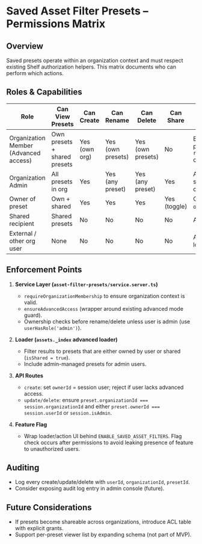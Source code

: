# Saved Asset Filter Presets – Permissions Matrix

## Overview
Saved presets operate within an organization context and must respect existing Shelf authorization helpers. This matrix documents who can perform which actions.

## Roles & Capabilities
| Role | Can View Presets | Can Create | Can Rename | Can Delete | Can Share | Notes |
| --- | --- | --- | --- | --- | --- | --- |
| Organization Member (Advanced access) | Own presets + shared presets | Yes (own org) | Yes (own presets) | Yes (own presets) | No | Base requirement: must pass `requireAdvancedModeAccess` check. |
| Organization Admin | All presets in org | Yes | Yes (any preset) | Yes (any preset) | Yes | Admins may manage shared presets on behalf of others. |
| Owner of preset | Own + shared | Yes | Yes | Yes | Yes (toggle) | Ownership stored via `ownerId`. |
| Shared recipient | Shared presets | No | No | No | No | Apply-only rights. |
| External / other org user | None | No | No | No | No | Access blocked during loader/action guard. |

## Enforcement Points
1. **Service Layer (`asset-filter-presets/service.server.ts`)**
   - `requireOrganizationMembership` to ensure organization context is valid.
   - `ensureAdvancedAccess` (wrapper around existing advanced mode guard).
   - Ownership checks before rename/delete unless user is admin (use `userHasRole('admin')`).

2. **Loader (`assets._index` advanced loader)**
   - Filter results to presets that are either owned by user or shared (`isShared = true`).
   - Include admin-managed presets for admin users.

3. **API Routes**
   - `create`: set `ownerId` = session user; reject if user lacks advanced access.
   - `update/delete`: ensure `preset.organizationId === session.organizationId` and either `preset.ownerId === session.userId` or `session.isAdmin`.

4. **Feature Flag**
   - Wrap loader/action UI behind `ENABLE_SAVED_ASSET_FILTERS`. Flag check occurs after permissions to avoid leaking presence of feature to unauthorized users.

## Auditing
- Log every create/update/delete with `userId`, `organizationId`, `presetId`.
- Consider exposing audit log entry in admin console (future).

## Future Considerations
- If presets become shareable across organizations, introduce ACL table with explicit grants.
- Support per-preset viewer list by expanding schema (not part of MVP).
